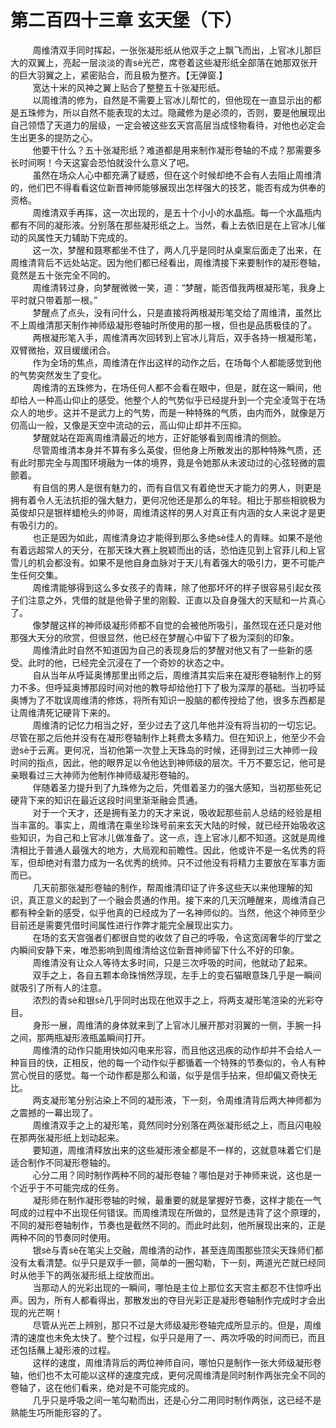 <h1>第二百四十三章 玄天堡（下）</h1>
<div id="content">&nbsp&nbsp&nbsp&nbsp&nbsp&nbsp&nbsp&nbsp
 周维清双手同时挥起，一张张凝形纸从他双手之上飘飞而出，上官冰儿那巨大的双翼上，亮起一层淡淡的青sè光芒，席卷着这些凝形纸全部落在她那双张开的巨大羽翼之上，紧密贴合，而且极为整齐。【无弹窗.】
 <br/>&nbsp&nbsp&nbsp&nbsp&nbsp&nbsp&nbsp&nbsp
 宽达十米的风神之翼上贴合了整整五十张凝形纸。
 <br/>&nbsp&nbsp&nbsp&nbsp&nbsp&nbsp&nbsp&nbsp
 以周维清的修为，自然是不需要上官冰儿帮忙的，但他现在一直显示出的都是五珠修为，所以自然不能表现的太过。隐藏修为是必须的，否则，要是他展现出自己领悟了天道力的层级，一定会被这些玄天宫高层当成怪物看待，对他也必定会生出更多的提防之心。
 <br/>&nbsp&nbsp&nbsp&nbsp&nbsp&nbsp&nbsp&nbsp
 他要干什么？五十张凝形纸？难道都是用来制作凝形卷轴的不成？那需要多长时间啊！今天这宴会恐怕就没什么意义了吧。
 <br/>&nbsp&nbsp&nbsp&nbsp&nbsp&nbsp&nbsp&nbsp
 虽然在场众人心中都充满了疑惑，但在这个时候却绝不会有人去阻止周维清的，他们巴不得看看这位新晋神师能够展现出怎样强大的技艺，能否有成为供奉的资格。
 <br/>&nbsp&nbsp&nbsp&nbsp&nbsp&nbsp&nbsp&nbsp
 周维清双手再挥，这一次出现的，是五十个小小的水晶瓶。每一个水晶瓶内都有不同的凝形液。分别落在那些凝形纸之上。当然，看上去依旧是在上官冰儿催动的风属性天力辅助下完成的。
 <br/>&nbsp&nbsp&nbsp&nbsp&nbsp&nbsp&nbsp&nbsp
 这一次，梦醒和聂寒都坐不住了，两人几乎是同时从桌案后面走了出来，在周维清背后不远处站定。因为他们都已经看出，周维清接下来要制作的凝形卷轴，竟然是五十张完全不同的。
 <br/>&nbsp&nbsp&nbsp&nbsp&nbsp&nbsp&nbsp&nbsp
 周维清转过身，向梦醒微微一笑，道：“梦醒，能否借我两根凝形笔，我身上平时就只带着那一根。”
 <br/>&nbsp&nbsp&nbsp&nbsp&nbsp&nbsp&nbsp&nbsp
 梦醒点了点头，没有问什么，只是直接将两根凝形笔交给了周维清，虽然比不上周维清那天制作神师级凝形卷轴时所使用的那一根，但也是品质极佳的了。
 <br/>&nbsp&nbsp&nbsp&nbsp&nbsp&nbsp&nbsp&nbsp
 两根凝形笔入手，周维清再次回转到上官冰儿背后，双手各持一根凝形笔，双臂微抬，双目缓缓闭合。
 <br/>&nbsp&nbsp&nbsp&nbsp&nbsp&nbsp&nbsp&nbsp
 作为全场的焦点，周维清在作出这样的动作之后，在场每个人都能感觉到他的气势突然发生了变化。
 <br/>&nbsp&nbsp&nbsp&nbsp&nbsp&nbsp&nbsp&nbsp
 周维清的五珠修为，在场任何人都不会看在眼中，但是，就在这一瞬间，他却给人一种高山仰止的感受。他整个人的气势似乎已经提升到一个完全凌驾于在场众人的地步。这并不是武力上的气势，而是一种特殊的气质，由内而外，就像是万仞高山一般，又像是天空中流动的云，高山仰止却并不压抑。
 <br/>&nbsp&nbsp&nbsp&nbsp&nbsp&nbsp&nbsp&nbsp
 梦醒就站在距离周维清最近的地方，正好能够看到周维清的侧脸。
 <br/>&nbsp&nbsp&nbsp&nbsp&nbsp&nbsp&nbsp&nbsp
 尽管周维清本身并不算有多么英俊，但他身上所散发出的那种特殊气质，还有此时那完全与周围环境融为一体的境界，竟是令她那从未波动过的心弦轻微的震颤着。
 <br/>&nbsp&nbsp&nbsp&nbsp&nbsp&nbsp&nbsp&nbsp
 有自信的男人是很有魅力的，而有自信又有着绝世天才能力的男人，则更是拥有着令人无法抗拒的强大魅力，更何况他还是那么的年轻。相比于那些相貌极为英俊却只是银样蜡枪头的帅哥，周维清这样的男人对真正有内涵的女人来说才是更有吸引力的。
 <br/>&nbsp&nbsp&nbsp&nbsp&nbsp&nbsp&nbsp&nbsp
 也正是因为如此，周维清身边才能得到那么多绝sè佳人的青睐。如果不是他有着远超常人的天分，在那天珠大赛上脱颖而出的话，恐怕连见到上官菲儿和上官雪儿的机会都没有。如果不是他自身血脉对于天儿有着强大的吸引力，更不可能产生任何交集。
 <br/>&nbsp&nbsp&nbsp&nbsp&nbsp&nbsp&nbsp&nbsp
 周维清能够得到这么多女孩子的青睐，除了他那坏坏的样子很容易引起女孩子们注意之外，凭借的就是他骨子里的刚毅、正直以及自身强大的天赋和一片真心了。
 <br/>&nbsp&nbsp&nbsp&nbsp&nbsp&nbsp&nbsp&nbsp
 像梦醒这样的神师级凝形师都不自觉的会被他所吸引，虽然现在还只是对他那强大天分的欣赏，但很显然，他已经在梦醒心中留下了极为深刻的印象。
 <br/>&nbsp&nbsp&nbsp&nbsp&nbsp&nbsp&nbsp&nbsp
 周维清此时自然不知道因为自己的表现身后的梦醒对他又有了一些新的感受。此时的他，已经完全沉浸在了一个奇妙的状态之中。
 <br/>&nbsp&nbsp&nbsp&nbsp&nbsp&nbsp&nbsp&nbsp
 自从当年从呼延奥博那里出师之后，周维清其实后来在凝形卷轴制作上的努力不多。但呼延奥博那段时间对他的教导却给他打下了极为深厚的基础。当初呼延奥博为了不耽误周维清的修炼，将所有知识一股脑的都传授给了他，很多东西都是让周维清死记硬背下来的。
 <br/>&nbsp&nbsp&nbsp&nbsp&nbsp&nbsp&nbsp&nbsp
 周维清的记忆力相当之好，至少过去了这几年他并没有将当初的一切忘记。尽管在那之后他并没有在凝形卷轴制作上耗费太多精力。但在知识上，他至少不会逊sè于云离。更何况，当初他第一次登上天珠岛的时候，还得到过三大神师一段时间的指点，因此，他的眼界足以令他达到神师级的层次。千万不要忘记，他可是亲眼看过三大神师为他制作神师级凝形卷轴的。
 <br/>&nbsp&nbsp&nbsp&nbsp&nbsp&nbsp&nbsp&nbsp
 伴随着圣力提升到了九珠修为之后，凭借着圣力的强大感知，当初那些死记硬背下来的知识在最近这段时间里渐渐融会贯通。
 <br/>&nbsp&nbsp&nbsp&nbsp&nbsp&nbsp&nbsp&nbsp
 对于一个天才，还是拥有圣力的天才来说，吸收起那些前人总结的经验是相当丰富的。事实上，周维清在乘坐珍珠号前来玄天大陆的时候，就已经开始吸收这些知识，为自己和上官冰儿做准备了。这一点，连上官冰儿都不知道。这就是周维清相比于普通人最强大的地方，大局观和前瞻性。因此，他或许不是一名优秀的将军，但却绝对有潜力成为一名优秀的统帅。只不过他没有将精力主要放在军事方面而已。
 <br/>&nbsp&nbsp&nbsp&nbsp&nbsp&nbsp&nbsp&nbsp
 几天前那张凝形卷轴的制作，帮周维清印证了许多这些天以来他理解的知识，真正意义的起到了一个融会贯通的作用。接下来的几天沉睡醒来，周维清自己都有种全新的感受，似乎他真的已经成为了一名神师似的。当然，他这个神师至少目前还是需要凭借时间属性进行作弊才能完全展现出实力。
 <br/>&nbsp&nbsp&nbsp&nbsp&nbsp&nbsp&nbsp&nbsp
 在场的玄天宫强者们都很自觉的收敛了自己的呼吸，令这宽阔奢华的厅堂之内瞬间安静下来，唯恐影响到周维清给这位新晋神师留下什么不好的印象。
 <br/>&nbsp&nbsp&nbsp&nbsp&nbsp&nbsp&nbsp&nbsp
 周维清没有让众人等待太多时间，只是三次呼吸的时间，他就动了起来。
 <br/>&nbsp&nbsp&nbsp&nbsp&nbsp&nbsp&nbsp&nbsp
 双手之上，各自五颗本命珠悄然浮现，左手上的变石猫眼意珠几乎是一瞬间就吸引了所有人的注意。
 <br/>&nbsp&nbsp&nbsp&nbsp&nbsp&nbsp&nbsp&nbsp
 浓烈的青sè和银sè几乎同时出现在他双手之上，将两支凝形笔渲染的光彩夺目。
 <br/>&nbsp&nbsp&nbsp&nbsp&nbsp&nbsp&nbsp&nbsp
 身形一展，周维清的身体就来到了上官冰儿展开那对羽翼的一侧，手腕一抖之间，那两瓶凝形液瓶盖瞬间打开。
 <br/>&nbsp&nbsp&nbsp&nbsp&nbsp&nbsp&nbsp&nbsp
 周维清的动作只能用快如闪电来形容，而且他这迅疾的动作却并不会给人一种盲目的快，正相反，他的每一个动作似乎都循着一个特殊的节奏似的，令人有种赏心悦目的感觉。每一个动作都是那么和谐，似乎是信手拈来，但却偏又奇快无比。
 <br/>&nbsp&nbsp&nbsp&nbsp&nbsp&nbsp&nbsp&nbsp
 两支凝形笔分别沾染上不同的凝形液，下一刻，令周维清背后两大神师都为之震撼的一幕出现了。
 <br/>&nbsp&nbsp&nbsp&nbsp&nbsp&nbsp&nbsp&nbsp
 周维清双手之上的凝形笔，竟然同时分别落在两张凝形纸之上，而且闪电般在那两张凝形纸上划动起来。
 <br/>&nbsp&nbsp&nbsp&nbsp&nbsp&nbsp&nbsp&nbsp
 要知道，周维清释放出来的这些凝形液全都是不一样的，这就意味着它们是适合制作不同凝形卷轴的。
 <br/>&nbsp&nbsp&nbsp&nbsp&nbsp&nbsp&nbsp&nbsp
 心分二用？同时制作两种不同的凝形卷轴？哪怕是对于神师来说，这也是一个近乎于不可能完成的任务。
 <br/>&nbsp&nbsp&nbsp&nbsp&nbsp&nbsp&nbsp&nbsp
 凝形师在制作凝形卷轴的时候，最重要的就是掌握好节奏，这样才能在一气呵成的过程中不出现任何错误。而周维清现在所做的，显然是违背了这个原理的，不同的凝形卷轴制作，节奏也是截然不同的。而此时此刻，他所展现出来的，正是两种不同的节奏同时使用。
 <br/>&nbsp&nbsp&nbsp&nbsp&nbsp&nbsp&nbsp&nbsp
 银sè与青sè在笔尖上交融，周维清的动作，甚至连周围那些顶尖天珠师们都没有太看清楚。似乎只是双手一颤，简单的一圈勾勒，下一刻，两道光芒就已经同时从他手下的两张凝形纸上绽放而出。
 <br/>&nbsp&nbsp&nbsp&nbsp&nbsp&nbsp&nbsp&nbsp
 当那动人的光彩出现的一瞬间，哪怕是主位上那位玄天宫主都忍不住惊呼出声。因为，所有人都看得出，那散发出的夺目光彩正是凝形卷轴制作完成时才会出现的光芒啊！
 <br/>&nbsp&nbsp&nbsp&nbsp&nbsp&nbsp&nbsp&nbsp
 尽管从光芒上辨别，那只不过是大师级凝形卷轴完成所显示的。但是，周维清的速度也未免太快了。整个过程，似乎只是用了一、两次呼吸的时间而已，而且还包括蘸上凝形液的过程。
 <br/>&nbsp&nbsp&nbsp&nbsp&nbsp&nbsp&nbsp&nbsp
 这样的速度，周维清背后的两位神师自问，哪怕只是制作一张大师级凝形卷轴，他们也不太可能以这样的速度完成，更何况周维清是同时制作两张完全不同的卷轴了，这在他们看来，绝对是不可能完成的。
 <br/>&nbsp&nbsp&nbsp&nbsp&nbsp&nbsp&nbsp&nbsp
 几乎只是呼吸之间一笔勾勒而出，还是心分二用同时制作两张，这已经不是熟能生巧所能形容的了。
 <br/>&nbsp&nbsp&nbsp&nbsp&nbsp&nbsp&nbsp&nbsp
 <br/>&nbsp&nbsp&nbsp&nbsp&nbsp&nbsp&nbsp&nbsp
</div>
